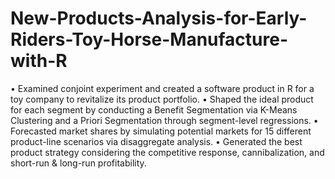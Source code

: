 # New-Products-Analysis-for-Early-Riders-Toy-Horse-Manufacture-with-R
•	Examined conjoint experiment and created a software product in R for a toy company to revitalize its product portfolio.
•	Shaped the ideal product for each segment by conducting a Benefit Segmentation via K-Means Clustering and a Priori Segmentation through segment-level regressions. 
•	Forecasted market shares by simulating potential markets for 15 different product-line scenarios via disaggregate analysis.
•	Generated the best product strategy considering the competitive response, cannibalization, and short-run & long-run profitability.
